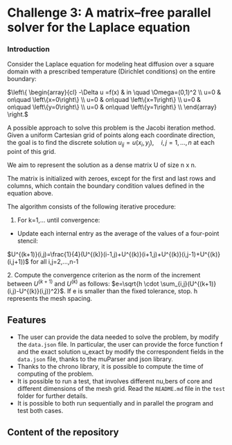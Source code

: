 # Challenge 3: A matrix–free parallel solver for the Laplace equation

### Introduction

Consider the Laplace equation for modeling heat diffusion over a square domain with a prescribed temperature (Dirichlet conditions) on the entire boundary:

$\left\{ \begin{array}{cl}
-\Delta u =f(x) & in \quad \Omega=(0,1)^2  \\
u=0 & on\quad  \left\{x=0\right\} \\
u=0 & on\quad  \left\{x=1\right\} \\
u=0 & on\quad  \left\{y=0\right\} \\
u=0 & on\quad  \left\{y=1\right\} \\
\end{array} \right.$

A possible approach to solve this problem is the Jacobi iteration method. Given a uniform Cartesian grid of points along each coordinate direction, the goal is to find the discrete solution $u_{ij}=u(x_i,y_j), \quad i,j=1,...,n$ at each point of this grid.

We aim to represent the solution as a dense matrix U of size n x n.

 The matrix is initialized with zeroes, except for the first and last rows and columns, which contain the boundary condition values defined in the equation above.

The algorithm consists of the following iterative procedure:

1. For k=1,... until convergence:
+ Update each internal entry as the average of the values of a four-point stencil:

$U^{(k+1)}(i,j)=\frac{1}{4}(U^{(k)}(i-1,j)+U^{(k)}(i+1,j)+U^{(k)}(i,j-1)+U^{(k)}(i,j+1))$ for all i,j=2,...,n-1
 
​2. Compute the convergence criterion as the norm of the increment between $U^{(k+1)}$ and $U^{(k)}$ as follows: $e=\sqrt{h \cdot \sum_{i,j}(U^{(k+1)}(i,j)-U^{(k)}(i,j))^2}$. If e is smaller than the fixed tolerance, stop. h represents the mesh spacing.

## Features

+ The user can provide the data needed to solve the problem, by modify the `data.json` file. In particular, the user can provide the force function f and the exact solution u_exact by modify the correspondent fields in the `data.json` file, thanks to the muParser and json library.
+ Thanks to the chrono library, it is possible to compute the time of computing of the problem.
+ It is possible to run a test, that involves different nu,bers of core and different dimensions of the mesh grid. Read the `README.md` file in the `test` folder for further details.
+ It is possible to both run sequentially and in parallel the program and test both cases.


## Content of the repository
